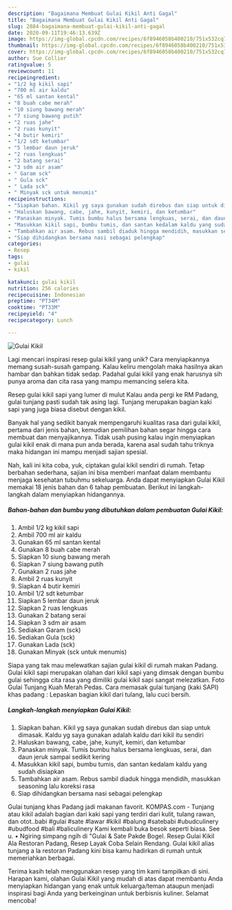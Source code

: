 ```yaml
---
description: "Bagaimana Membuat Gulai Kikil Anti Gagal"
title: "Bagaimana Membuat Gulai Kikil Anti Gagal"
slug: 2884-bagaimana-membuat-gulai-kikil-anti-gagal
date: 2020-09-11T19:46:13.639Z
image: https://img-global.cpcdn.com/recipes/6f8946058b400210/751x532cq70/gulai-kikil-foto-resep-utama.jpg
thumbnail: https://img-global.cpcdn.com/recipes/6f8946058b400210/751x532cq70/gulai-kikil-foto-resep-utama.jpg
cover: https://img-global.cpcdn.com/recipes/6f8946058b400210/751x532cq70/gulai-kikil-foto-resep-utama.jpg
author: Sue Collier
ratingvalue: 5
reviewcount: 11
recipeingredient:
- "1/2 kg kikil sapi"
- "700 ml air kaldu"
- "65 ml santan kental"
- "8 buah cabe merah"
- "10 siung bawang merah"
- "7 siung bawang putih"
- "2 ruas jahe"
- "2 ruas kunyit"
- "4 butir kemiri"
- "1/2 sdt ketumbar"
- "5 lembar daun jeruk"
- "2 ruas lengkuas"
- "2 batang serai"
- "3 sdm air asam"
- " Garam sck"
- " Gula sck"
- " Lada sck"
- " Minyak sck untuk menumis"
recipeinstructions:
- "Siapkan bahan. Kikil yg saya gunakan sudah direbus dan siap untuk dimasak. Kaldu yg saya gunakan adalah kaldu dari kikil itu sendiri"
- "Haluskan bawang, cabe, jahe, kunyit, kemiri, dan ketumbar"
- "Panaskan minyak. Tumis bumbu halus bersama lengkuas, serai, dan daun jeruk sampai sedikit kering"
- "Masukkan kikil sapi, bumbu tumis, dan santan kedalam kaldu yang sudah disiapkan"
- "Tambahkan air asam. Rebus sambil diaduk hingga mendidih, masukkan seasoning lalu koreksi rasa"
- "Siap dihidangkan bersama nasi sebagai pelengkap"
categories:
- Resep
tags:
- gulai
- kikil

katakunci: gulai kikil 
nutrition: 256 calories
recipecuisine: Indonesian
preptime: "PT34M"
cooktime: "PT33M"
recipeyield: "4"
recipecategory: Lunch

---
```



![Gulai Kikil](https://img-global.cpcdn.com/recipes/6f8946058b400210/751x532cq70/gulai-kikil-foto-resep-utama.jpg)

Lagi mencari inspirasi resep gulai kikil yang unik? Cara menyiapkannya memang susah-susah gampang. Kalau keliru mengolah maka hasilnya akan hambar dan bahkan tidak sedap. Padahal gulai kikil yang enak harusnya sih punya aroma dan cita rasa yang mampu memancing selera kita.

Resep gulai kikil sapi yang lumer di mulut Kalau anda pergi ke RM Padang, gulai tunjang pasti sudah tak asing lagi. Tunjang merupakan bagian kaki sapi yang juga biasa disebut dengan kikil.

Banyak hal yang sedikit banyak mempengaruhi kualitas rasa dari gulai kikil, pertama dari jenis bahan, kemudian pemilihan bahan segar hingga cara membuat dan menyajikannya. Tidak usah pusing kalau ingin menyiapkan gulai kikil enak di mana pun anda berada, karena asal sudah tahu triknya maka hidangan ini mampu menjadi sajian spesial.


Nah, kali ini kita coba, yuk, ciptakan gulai kikil sendiri di rumah. Tetap berbahan sederhana, sajian ini bisa memberi manfaat dalam membantu menjaga kesehatan tubuhmu sekeluarga. Anda dapat menyiapkan Gulai Kikil memakai 18 jenis bahan dan 6 tahap pembuatan. Berikut ini langkah-langkah dalam menyiapkan hidangannya.

<!--inarticleads1-->

##### Bahan-bahan dan bumbu yang dibutuhkan dalam pembuatan Gulai Kikil:

1. Ambil 1/2 kg kikil sapi
1. Ambil 700 ml air kaldu
1. Gunakan 65 ml santan kental
1. Gunakan 8 buah cabe merah
1. Siapkan 10 siung bawang merah
1. Siapkan 7 siung bawang putih
1. Gunakan 2 ruas jahe
1. Ambil 2 ruas kunyit
1. Siapkan 4 butir kemiri
1. Ambil 1/2 sdt ketumbar
1. Siapkan 5 lembar daun jeruk
1. Siapkan 2 ruas lengkuas
1. Gunakan 2 batang serai
1. Siapkan 3 sdm air asam
1. Sediakan  Garam (sck)
1. Sediakan  Gula (sck)
1. Gunakan  Lada (sck)
1. Gunakan  Minyak (sck untuk menumis)


Siapa yang tak mau melewatkan sajian gulai kikil di rumah makan Padang. Gulai kikil sapi merupakan olahan dari kikil sapi yang dimsak dengan bumbu gulai sehingga cita rasa yang dimiliki gulai kikil sapi sangat melezatkan. Foto Gulai Tunjang Kuah Merah Pedas. Cara memasak gulai tunjang (kaki SAPI) khas padang : Lepaskan bagian kikil dari tulang, lalu cuci bersih. 

<!--inarticleads2-->

##### Langkah-langkah menyiapkan Gulai Kikil:

1. Siapkan bahan. Kikil yg saya gunakan sudah direbus dan siap untuk dimasak. Kaldu yg saya gunakan adalah kaldu dari kikil itu sendiri
1. Haluskan bawang, cabe, jahe, kunyit, kemiri, dan ketumbar
1. Panaskan minyak. Tumis bumbu halus bersama lengkuas, serai, dan daun jeruk sampai sedikit kering
1. Masukkan kikil sapi, bumbu tumis, dan santan kedalam kaldu yang sudah disiapkan
1. Tambahkan air asam. Rebus sambil diaduk hingga mendidih, masukkan seasoning lalu koreksi rasa
1. Siap dihidangkan bersama nasi sebagai pelengkap


Gulai tunjang khas Padang jadi makanan favorit. KOMPAS.com - Tunjang atau kikil adalah bagian dari kaki sapi yang terdiri dari kulit, tulang rawan, dan otot..babi #gulai #sate #lawar #kikil #balung #satebabi #ubudculinery #ubudfood #bali #baliculinery Kami kembali buka besok seperti biasa. See u. • Ngiring simpang ngih di &#34;Gulai &amp; Sate Pakde Bogel. Resep Gulai Kikil Ala Restoran Padang, Resep Layak Coba Selain Rendang. Gulai kikil alias tunjang a la restoran Padang kini bisa kamu hadirkan di rumah untuk memeriahkan berbagai. 

Terima kasih telah menggunakan resep yang tim kami tampilkan di sini. Harapan kami, olahan Gulai Kikil yang mudah di atas dapat membantu Anda menyiapkan hidangan yang enak untuk keluarga/teman ataupun menjadi inspirasi bagi Anda yang berkeinginan untuk berbisnis kuliner. Selamat mencoba!
